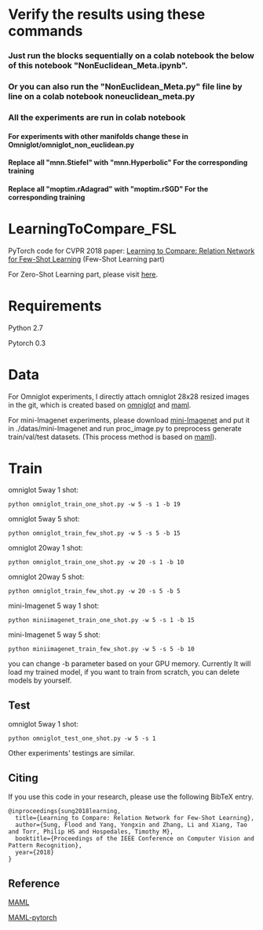 # Verify the results using these commands
### Just run the blocks sequentially on a colab notebook the below of this notebook "NonEuclidean_Meta.ipynb".

### Or you can also run the "NonEuclidean_Meta.py" file line by line on a colab notebook noneuclidean_meta.py
### All the experiments are run in colab notebook
#### For experiments with other manifolds  change these in Omniglot/omniglot_non_euclidean.py
#### Replace all "mnn.Stiefel" with "mnn.Hyperbolic" For the corresponding training
#### Replace all "moptim.rAdagrad" with "moptim.rSGD" For the corresponding training

# LearningToCompare_FSL
PyTorch code for CVPR 2018 paper: [Learning to Compare: Relation Network for Few-Shot Learning](https://arxiv.org/abs/1711.06025) (Few-Shot Learning part)

For Zero-Shot Learning part, please visit [here](https://github.com/lzrobots/LearningToCompare_ZSL).

# Requirements

Python 2.7

Pytorch 0.3

# Data

For Omniglot experiments, I directly attach omniglot 28x28 resized images in the git, which is created based on [omniglot](https://github.com/brendenlake/omniglot) and [maml](https://github.com/cbfinn/maml).

For mini-Imagenet experiments, please download [mini-Imagenet](https://drive.google.com/open?id=0B3Irx3uQNoBMQ1FlNXJsZUdYWEE) and put it in ./datas/mini-Imagenet and run proc_image.py to preprocess generate train/val/test datasets. (This process method is based on [maml](https://github.com/cbfinn/maml)).

# Train

omniglot 5way 1 shot:

```
python omniglot_train_one_shot.py -w 5 -s 1 -b 19 
```

omniglot 5way 5 shot:

```
python omniglot_train_few_shot.py -w 5 -s 5 -b 15 
```

omniglot 20way 1 shot:

```
python omniglot_train_one_shot.py -w 20 -s 1 -b 10
```

omniglot 20way 5 shot:

```
python omniglot_train_few_shot.py -w 20 -s 5 -b 5
```

mini-Imagenet 5 way 1 shot:

```
python miniimagenet_train_one_shot.py -w 5 -s 1 -b 15
```

mini-Imagenet 5 way 5 shot:

```
python miniimagenet_train_few_shot.py -w 5 -s 5 -b 10
```

you can change -b parameter based on your GPU memory. Currently It will load my trained model, if you want to train from scratch, you can delete models by yourself.

## Test

omniglot 5way 1 shot:

```
python omniglot_test_one_shot.py -w 5 -s 1
```

Other experiments' testings are similar.


## Citing

If you use this code in your research, please use the following BibTeX entry.

```
@inproceedings{sung2018learning,
  title={Learning to Compare: Relation Network for Few-Shot Learning},
  author={Sung, Flood and Yang, Yongxin and Zhang, Li and Xiang, Tao and Torr, Philip HS and Hospedales, Timothy M},
  booktitle={Proceedings of the IEEE Conference on Computer Vision and Pattern Recognition},
  year={2018}
}
```

## Reference

[MAML](https://github.com/cbfinn/maml)

[MAML-pytorch](https://github.com/katerakelly/pytorch-maml)

